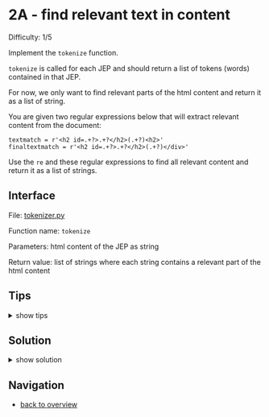 # 2A - find relevant text in content

Difficulty: 1/5

Implement the ```tokenize``` function.

```tokenize``` is called for each JEP and should return a list of tokens (words) contained in that JEP.

For now, we only want to find relevant parts of the html content and return it as a list of string.

You are given two regular expressions below that will extract relevant content from the document:
```
textmatch = r'<h2 id=.+?>.+?</h2>(.+?)<h2>'
finaltextmatch = r'<h2 id=.+?>.+?</h2>(.+?)</div>'
```

Use the ```re``` and these regular expressions to find all relevant content and return it as a list of strings.

## Interface ##

File: [tokenizer.py](workspace/tokenizer.py)

Function name: ```tokenize```

Parameters: html content of the JEP as string

Return value: list of strings where each string contains a relevant part of the html content

## Tips ##

<details>
  <summary>show tips</summary>

* * try to import ```re``` in your REPL, then inspect it with ```dir()```
* ```findall(match, content)``` will return a list of strings matching ```match``` in ```content```
* you can concat two lists with the ```+``` operator: ```[1] + [2] == [1,2]```
</details>

## Solution ##

<details>
  <summary>show solution</summary>

```
from re import findall

textmatch = r'<h2 id=.+?>.+?</h2>(.+?)<h2>'
finaltextmatch = r'<h2 id=.+?>.+?</h2>(.+?)</div>'

def tokenize(content):
	return findall(textmatch, content) + findall(finaltextmatch, content)
```
</details>

## Navigation ##
* [back to overview](0.md)
